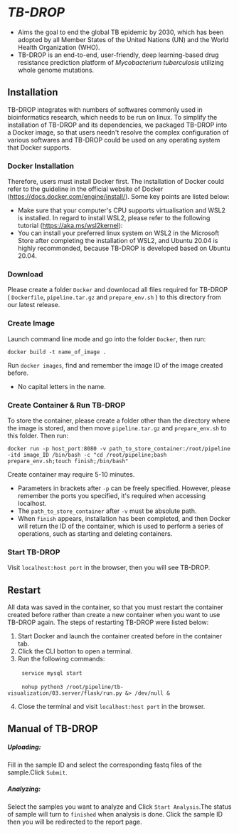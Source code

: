 # **_TB-DROP_** 
- Aims the goal to end the global TB epidemic by 2030, which has been adopted by all Member States of the United Nations (UN) and the World Health Organization (WHO).
- TB-DROP is an end-to-end, user-friendly, deep learning-based drug resistance prediction platform of *Mycobacterium tuberculosis* utilizing whole genome mutations.
## Installation
TB-DROP integrates with numbers of softwares commonly used in bioinformatics research, which needs to be run on linux. To simplify the installation of TB-DROP and its dependencies, we packaged TB-DROP into a Docker image, so that users needn't resolve the complex configuration of various softwares and TB-DROP could be used on any operating system that Docker supports.
### Docker Installation
Therefore, users must install Docker first. The installation of Docker could refer to the guideline in the official website of Docker (https://docs.docker.com/engine/install/). 
Some key points are listed below:
- Make sure that your computer's CPU supports virtualisation and WSL2 is installed. In regard to install WSL2, please refer to the following tutorial (https://aka.ms/wsl2kernel):  
- You can install your preferred linux system on WSL2 in the Microsoft Store after completing the installation of WSL2, and Ubuntu 20.04 is highly recommonded, because TB-DROP is developed based on Ubuntu 20.04.  
### Download  
Please create a folder `Docker` and downlocad all files required for TB-DROP ( `Dockerfile`, `pipeline.tar.gz` and `prepare_env.sh` ) to this directory from our latest release.
### Create Image
Launch command line mode and go into the folder `Docker`, then run: 
   
`docker build -t name_of_image .`    

Run `docker images`, find and remember the image ID of the image created before.  
- No capital letters in the name.
### Create Container & Run TB-DROP
To store the container, please create a folder other than the directory where the image is stored, and then move 
`pipeline.tar.gz` and `prepare_env.sh` to this folder. Then run:   
  
`docker run -p host_port:8080 -v path_to_store_container:/root/pipeline -itd image_ID /bin/bash -c "cd /root/pipeline;bash prepare_env.sh;touch finish;/bin/bash"`    

Create container may require 5-10 minutes.  
- Parameters in brackets after `-p` can be freely specified. However, please remember the ports you specified, it's required when accessing localhost.   
- The `path_to_store_container` after `-v` must be absolute path.   
- When `finish` appears, installation has been completed, and then Docker will return the ID of the container, which is used to perform a series of operations, such as starting and deleting containers.
### Start TB-DROP
Visit `localhost:host port` in the browser, then you will see TB-DROP.
## Restart 
All data was saved in the container, so that you must restart the container created before rather than create a new container when you want to use TB-DROP again. The steps of restarting TB-DROP were listed below:  
1. Start Docker and launch the container created before in the container tab.  
2. Click the CLI botton to open a terminal.  
3. Run the following commands:  
  
&emsp; &emsp;`service mysql start`  
  
&emsp; &emsp;`nohup python3 /root/pipeline/tb-visualization/03.server/flask/run.py &> /dev/null &`  
  
4. Close the terminal and visit `localhost:host port` in the browser.
## Manual of TB-DROP  
##### Uploading:  
Fill in the sample ID and select the corresponding fastq files of the sample.Click `Submit`.  
##### Analyzing:  
Select the samples you want to analyze and Click `Start Analysis`.The status of sample will turn to `finished` when analysis is done. Click the sample ID then you will be redirected to the report page.
